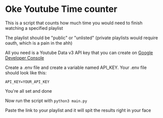 # Oke Youtube Time counter

This is a script that counts how much time you would need to finish watching a specified playlist

The playlist should be "public" or "unlisted" (private playlists would require oauth, which is a pain in the ahh)

All you need is a Youtube Data v3 API key that you can create on [Google Developer Console](https://console.cloud.google.com/)

Create a .env file and create a variable named API_KEY.
Your .env file should look like this:
```
API_KEY=YOUR_API_KEY
```

You're all set and done

Now run the script with ```python3 main.py```

Paste the link to your playlist and it will spit the results right in your face 
